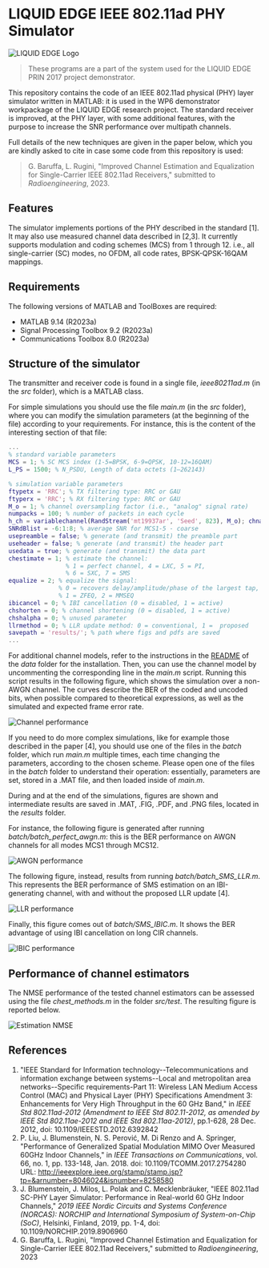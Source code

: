 # LIQUID EDGE IEEE 802.11ad PHY Simulator

![LIQUID EDGE Logo](./doc/liquid_edge_logo28.png)

> These programs are a part of the system used for the LIQUID EDGE PRIN 2017 project demonstrator.

This repository contains the code of an IEEE 802.11ad physical (PHY) layer simulator written in MATLAB: it is used in the WP6 demonstrator workpackage of the LIQUID EDGE research project.
The standard receiver is improved, at the PHY layer, with some additional features, with the purpose to increase the SNR performance over multipath channels.

Full details of the new techniques are given in the paper below, which you are kindly asked to cite in case some code from this repository is used:

> G. Baruffa, L. Rugini, "Improved Channel Estimation and Equalization for Single-Carrier IEEE 802.11ad Receivers," submitted to _Radioengineering_, 2023.

## Features

The simulator implements portions of the PHY described in the standard [1]. It may also use measured channel data described in [2,3].
It currently supports modulation and coding schemes (MCS) from 1 through 12. i.e., all single-carrier (SC) modes, no OFDM, all code rates, BPSK-QPSK-16QAM mappings.

## Requirements

The following versions of MATLAB and ToolBoxes are required:

* MATLAB 9.14 (R2023a)
* Signal Processing Toolbox 9.2 (R2023a)
* Communications Toolbox 8.0 (R2023a)

## Structure of the simulator

The transmitter and receiver code is found in a single file, _ieee80211ad.m_ (in the _src_ folder), which is a MATLAB class.

For simple simulations you should use the file _main.m_ (in the _src_ folder), where you can modify the simulation parameters (at the beginning of the file) according to your requirements. For instance, this is the content of the interesting section of that file:

```matlab
...
% standard variable parameters
MCS = 1; % SC MCS index (1-5=BPSK, 6-9=QPSK, 10-12=16QAM)
L_PS = 1500; % N_PSDU, Length of data octets (1–262143)

% simulation variable parameters
ftypetx = 'RRC'; % TX filtering type: RRC or GAU
ftyperx = 'RRC'; % RX filtering type: RRC or GAU
M_o = 1; % channel oversampling factor (i.e., "analog" signal rate)
numpacks = 100; % number of packets in each cycle
h_ch = variablechannel(RandStream('mt19937ar', 'Seed', 823), M_o); chname = 'rand823'; % communication channel taps
SNRdBlist = -6:1:8; % average SNR for MCS1-5 - coarse
usepreamble = false; % generate (and transmit) the preamble part
useheader = false; % generate (and transmit) the header part
usedata = true; % generate (and transmit) the data part
chestimate = 1; % estimate the channel:
                % 1 = perfect channel, 4 = LXC, 5 = PI,
                % 6 = SXC, 7 = SMS
equalize = 2; % equalize the signal:
              % 0 = recovers delay/amplitude/phase of the largest tap,
              % 1 = ZFEQ, 2 = MMSEQ
ibicancel = 0; % IBI cancellation (0 = disabled, 1 = active)
chshorten = 0; % channel shortening (0 = disabled, 1 = active)
chshalpha = 0; % unused parameter
llrmethod = 0; % LLR update method: 0 = conventional, 1 =  proposed
savepath = 'results/'; % path where figs and pdfs are saved
...
```

For additional channel models, refer to the instructions in the [README](data/README.md) of the _data_ folder for the installation. Then, you can use the channel model by uncommenting the corresponding line in the _main.m_ script. Running this script results in the following figure, which shows the simulation over a non-AWGN channel. The curves describe the BER of the coded and uncoded bits, when possible compared to theoretical expressions, as well as the simulated and expected frame error rate.

![Channel performance](./doc/17112.png)

If you need to do more complex simulations, like for example those described in the paper [4], you should use one of the files in the _batch_ folder, which run _main.m_ multiple times, each time changing the parameters, according to the chosen scheme. Please open one of the files in the _batch_ folder to understand their operation: essentially, parameters are set, stored in a .MAT file, and then loaded inside of _main.m_.

During and at the end of the simulations, figures are shown and intermediate results are saved in .MAT, .FIG, .PDF, and .PNG files, located in the _results_ folder.

For instance, the following figure is generated after running *batch/batch_perfect_awgn.m*: this is the BER performance on AWGN channels for all modes MCS1 through MCS12.

![AWGN performance](./doc/awgn2_chest1.png)

The following figure, instead, results from running *batch/batch_SMS_LLR.m*. This represents the BER performance of SMS estimation on an IBI-generating channel, with and without the proposed LLR update [4].

![LLR performance](./doc/llr2_chest1.png)

Finally, this figure comes out of *batch/SMS_IBIC.m*. It shows the BER advantage of using IBI cancellation on long CIR channels.

![IBIC performance](./doc/ibic2_chest7.png)

## Performance of channel estimators

The NMSE performance of the tested channel estimators can be assessed using the file *chest_methods.m* in the folder _src/test_. The resulting figure is reported below.

![Estimation NMSE](./doc/chest2.png)

## References

1. "IEEE Standard for Information technology--Telecommunications and information exchange between systems--Local and metropolitan area networks--Specific requirements-Part 11: Wireless LAN Medium Access Control (MAC) and Physical Layer (PHY) Specifications Amendment 3: Enhancements for Very High Throughput in the 60 GHz Band," in _IEEE Std 802.11ad-2012 (Amendment to IEEE Std 802.11-2012, as amended by IEEE Std 802.11ae-2012 and IEEE Std 802.11aa-2012)_, pp.1-628, 28 Dec. 2012, doi: 10.1109/IEEESTD.2012.6392842
2. P. Liu, J. Blumenstein, N. S. Perović, M. Di Renzo and A. Springer, "Performance of Generalized Spatial Modulation MIMO Over Measured 60GHz Indoor Channels," in _IEEE Transactions on Communications_, vol. 66, no. 1, pp. 133-148, Jan. 2018. doi: 10.1109/TCOMM.2017.2754280 URL: http://ieeexplore.ieee.org/stamp/stamp.jsp?tp=&arnumber=8046024&isnumber=8258580
3. J. Blumenstein, J. Milos, L. Polak and C. Mecklenbräuker, "IEEE 802.11ad SC-PHY Layer Simulator: Performance in Real-world 60 GHz Indoor Channels," _2019 IEEE Nordic Circuits and Systems Conference (NORCAS): NORCHIP and International Symposium of System-on-Chip (SoC)_, Helsinki, Finland, 2019, pp. 1-4, doi: 10.1109/NORCHIP.2019.8906960
4. G. Baruffa, L. Rugini, "Improved Channel Estimation and Equalization for Single-Carrier IEEE 802.11ad Receivers," submitted to _Radioengineering_, 2023
